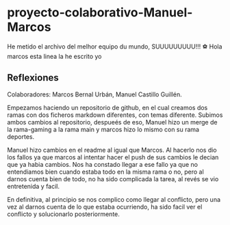 # proyecto-colaborativo-Manuel-Marcos
He metido el archivo del melhor equipo du mundo, SUUUUUUUUU!!! ⚽
Hola marcos esta linea la he escrito yo

## Reflexiones
Colaboradores: Marcos Bernal Urbán, Manuel Castillo Guillén.

Empezamos haciendo un repositorio de github, en el cual creamos dos ramas con dos ficheros markdown diferentes, con temas diferente. Subimos ambos cambios al repositorio, despueés de eso, Manuel hizo un merge de la rama-gaming a la rama main y marcos hizo lo mismo con su rama deportes.

Manuel hizo cambios en el readme al igual que Marcos. Al hacerlo nos dio los fallos ya que marcos al intentar hacer el push de sus cambios le decian que ya habia cambios. Nos ha constado llegar a ese fallo ya que no entendiamos bien cuando estaba todo en la misma rama o no, pero al darnos cuenta bien de todo, no ha sido complicada la tarea, al revés se vio entretenida y facil.

En definitiva, al principio se nos complico como llegar al conflicto, pero una vez al darnos cuenta de lo que estaba ocurriendo, ha sido facil ver el conflicto y solucionarlo posteriormente.


